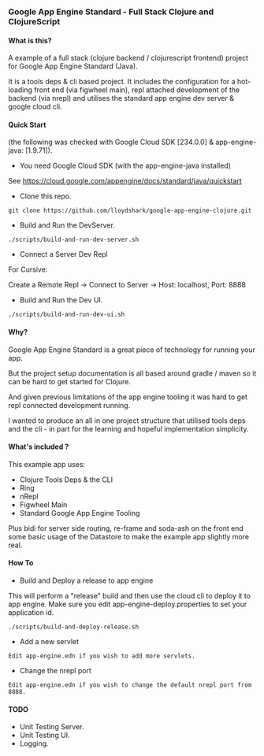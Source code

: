 ### Google App Engine Standard - Full Stack Clojure and ClojureScript

#### What is this?

A example of a full stack (clojure backend / clojurescript frontend) project for Google App Engine Standard (Java).

It is a tools deps & cli based project.
It includes the configuration for a hot-loading front end (via figwheel main), repl attached development of the backend
(via nrepl) and utilises the standard app engine dev server & google cloud cli.

#### Quick Start

(the following was checked with Google Cloud SDK [234.0.0] & app-engine-java: [1.9.71]).

- You need Google Cloud SDK (with the app-engine-java installed)

See https://cloud.google.com/appengine/docs/standard/java/quickstart

- Clone this repo.

```git clone https://github.com/lloydshark/google-app-engine-clojure.git```

- Build and Run the DevServer.

```./scripts/build-and-run-dev-server.sh```

- Connect a Server Dev Repl

For Cursive:

Create a Remote Repl -> Connect to Server -> Host: localhost, Port: 8888

- Build and Run the Dev UI.

```./scripts/build-and-run-dev-ui.sh```

#### Why?

Google App Engine Standard is a great piece of technology for running your app.

But the project setup documentation is all based around gradle / maven so it can be hard to get started for Clojure.

And given previous limitations of the app engine tooling it was hard to get repl connected development running.

I wanted to produce an all in one project structure that utilised tools deps and the cli - in part for the learning
and hopeful implementation simplicity.

#### What's included ?

This example app uses:

- Clojure Tools Deps & the CLI
- Ring
- nRepl
- Figwheel Main
- Standard Google App Engine Tooling

Plus bidi for server side routing, re-frame and soda-ash on the front end some basic usage of the Datastore
to make the example app slightly more real.

#### How To

- Build and Deploy a release to app engine

This will perform a "release" build and then use the cloud cli to deploy it to app engine.
Make sure you edit app-engine-deploy.properties to set your application id.

```./scripts/build-and-deploy-release.sh```

- Add a new servlet

```Edit app-engine.edn if you wish to add more servlets.```

- Change the nrepl port

```Edit app-engine.edn if you wish to change the default nrepl port from 8888.```

#### TODO

- Unit Testing Server.
- Unit Testing UI.
- Logging.
